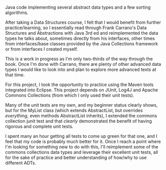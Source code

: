 Java code implementing several abstract data types and a few sorting algorithms.

After taking a Data Structures course, I felt that I would benefit from further practice/learning, so I essentially read through Frank Carrano's Data Structures and Abstractions with Java 3rd ed and reimplemented the data types he talks about, sometimes directly from his interfaces, other times from interfaces/base classes provided by the Java Collections framework or from interfaces I created myself.

This is a work in progress as I'm only two-thirds of the way through the book. Once I'm done with Carrano, there are plenty of other advanced data types I would like to look into and plan to explore more advanced texts at that time.

For this project, I took the opportunity to practice using the Maven tools integrated into Eclipse. This project depends on JUnit, Log4J and Apache Commons Collections (from which I only used their unit tests).

Many of the unit tests are my own, and my beginner status clearly shows, but for the MyList class (which extends AbstractList, but overrides *everything*, even methods AbstractList inherits), I extended the commons collection junit test and that *clearly* demonstrated the benefit of having rigorous and complete unit tests.

I spent many an hour getting all tests to come up green for that one, and I feel that my code is probably much better for it. Once I reach a point where I'm looking for something new to do with this, I'll reimplement some of the commons collections data types and leverage their excellent unit tests, all for the sake of practice and better understanding of how/why to use different ADTs.


